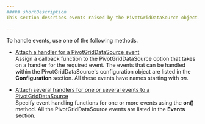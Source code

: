```yaml
---
##### shortDescription
This section describes events raised by the PivotGridDataSource object.

---
```

To handle events, use one of the following methods.

- [Attach a handler for a PivotGridDataSource event](/Documentation/Guide/Data_Layer/Data_Layer/#UseOption)  
    Assign a callback function to the PivotGridDataSource option that takes on a handler for the required event. The events that can be handled within the PivotGridDataSource's configuration object are listed in the **Configuration** section. All these events have names starting with *on*.

- [Attach several handlers for one or several events to a PivotGridDataSource](/Documentation/Guide/Data_Layer/Data_Layer/#UseMethod)  
    Specify event handling functions for one or more events using the **on()** method. All the PivotGridDataSource events are listed in the **Events** section.